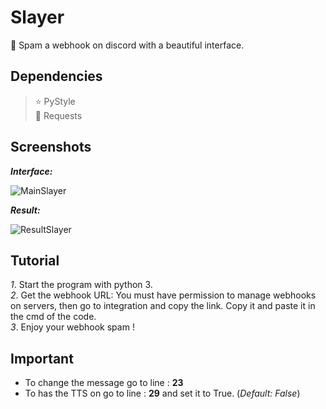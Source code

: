 # Slayer
🤖 Spam a webhook on discord with a beautiful interface.

## Dependencies

> ⭐️ PyStyle  
> 🌙 Requests  

## Screenshots

***Interface:***

![MainSlayer](https://user-images.githubusercontent.com/101132662/157988802-3fcb0d7c-479f-4bf4-ae34-b9235aeed564.PNG)

***Result:***

![ResultSlayer](https://user-images.githubusercontent.com/101132662/157989113-4d590858-1bdc-47d1-8384-7e39cf0f0387.PNG)

## Tutorial

*1*. Start the program with python 3.  
*2*. Get the webhook URL: You must have permission to manage webhooks on servers, then go to integration and copy the link. Copy it and paste it in the cmd of the code.  
*3*. Enjoy your webhook spam !  

## Important

- To change the message go to line : **23**
- To has the TTS on go to line : **29** and set it to True. (*Default: False*)
